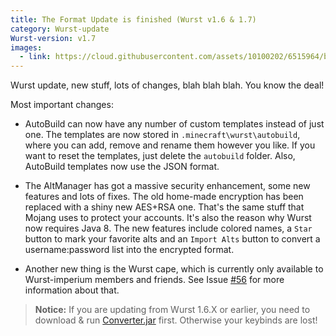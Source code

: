 ```yaml
---
title: The Format Update is finished (Wurst v1.6 & 1.7)
category: Wurst-update
Wurst-version: v1.7
images:
  - link: https://cloud.githubusercontent.com/assets/10100202/6515964/bcc7dc52-c38e-11e4-904c-49c509d6c1b0.jpg
---
```

Wurst update, new stuff, lots of changes, blah blah blah. You know the deal!

Most important changes:

- AutoBuild can now have any number of custom templates instead of just one. The templates are now stored in `.minecraft\wurst\autobuild`, where you can add, remove and rename them however you like. If you want to reset the templates, just delete the `autobuild` folder. Also, AutoBuild templates now use the JSON format.

- The AltManager has got a massive security enhancement, some new features and lots of fixes. The old home-made encryption has been replaced with a shiny new AES+RSA one. That's the same stuff that Mojang uses to protect your accounts. It's also the reason why Wurst now requires Java 8. The new features include colored names, a `Star` button to mark your favorite alts and an `Import Alts` button to convert a username:password list into the encrypted format.

- Another new thing is the Wurst cape, which is currently only available to Wurst-imperium members and friends. See Issue [#56](https://github.com/Wurst-Imperium/Wurst-Client/issues/56) for more information about that.

>**Notice:** If you are updating from Wurst 1.6.X or earlier, you need to download & run [Converter.jar](https://github.com/Wurst-Imperium/Wurst-Client/releases/download/v1.7/Converter.jar) first. Otherwise your keybinds are lost!
